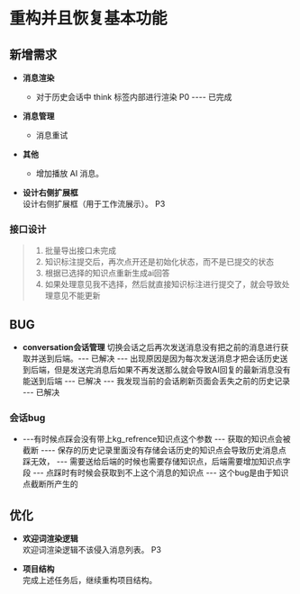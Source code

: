 # 重构并且恢复基本功能

## 新增需求

- **消息渲染**  
  - 对于历史会话中 think 标签内部进行渲染 P0  ---- 已完成

- **消息管理**
  - 消息重试

- **其他**
  - 增加播放 AI 消息。

- **设计右侧扩展框**  
  设计右侧扩展框（用于工作流展示）。 P3

### 接口设计
> 1. 批量导出接口未完成
> 2. 知识标注提交后，再次点开还是初始化状态，而不是已提交的状态
> 3. 根据已选择的知识点重新生成ai回答
> 4. 如果处理意见我不选择，然后就直接知识标注进行提交了，就会导致处理意见不能更新

## BUG

- **conversation会话管理**
  切换会话之后再次发送消息没有把之前的消息进行获取并送到后端。--- 已解决
  --- 出现原因是因为每次发送消息才把会话历史送到后端，但是发送完消息后如果不再发送那么就会导致AI回复的最新消息没有能送到后端 --- 已解决
  --- 我发现当前的会话刷新页面会丢失之前的历史记录 --- 已解决

### 会话bug
 - ---有时候点踩会没有带上kg_refrence知识点这个参数     ---  获取的知识点会被截断
   ---- 保存的历史记录里面没有存储会话历史的知识点会导致历史消息点踩无效，  --- 需要送给后端的时候也需要存储知识点，后端需要增加知识点字段
   --- 点踩时有时候会获取到不上这个消息的知识点  --- 这个bug是由于知识点截断所产生的

## 优化

- **欢迎词渲染逻辑**  
  欢迎词渲染逻辑不该侵入消息列表。 P3

- **项目结构**  
  完成上述任务后，继续重构项目结构。
